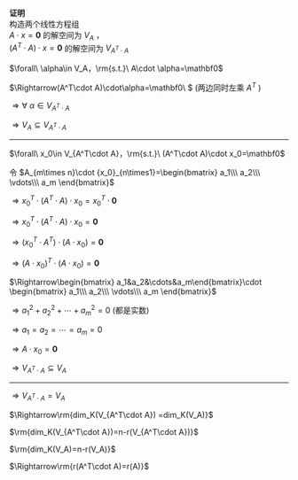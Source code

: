 **证明**  
构造两个线性方程组  
$A\cdot x=\mathbf0$ 的解空间为 $V_A$ ，  
$(A^T\cdot A)\cdot x=\mathbf0$ 的解空间为 $V_{A^T\cdot A}$  
  
$\forall\ \alpha\in V_A，\rm{s.t.}\  
A\cdot \alpha=\mathbf0$  
  
$\Rightarrow(A^T\cdot A)\cdot\alpha=\mathbf0\ $ (两边同时左乘 $A^T$ )  
  
$\Rightarrow\forall\ \alpha\in V_{A^T\cdot A}$  
  
$\Rightarrow V_A\subseteq V_{A^T\cdot A}$  
  
---  
$\forall\ x_0\in V_{A^T\cdot A}，\rm{s.t.}\  
(A^T\cdot A)\cdot x_0=\mathbf0$  
  
令 $A_{m\times n}\cdot {x_0}_{n\times1}=\begin{bmatrix}  
a_1\\\ a_2\\\ \vdots\\\ a_m  
\end{bmatrix}$  
  
$\Rightarrow x_0^T\cdot  
(A^T\cdot A)\cdot x_0=x_0^T\cdot\mathbf0$  
  
$\Rightarrow x_0^T\cdot  
(A^T\cdot A)\cdot x_0=\mathbf0$  
  
$\Rightarrow(x_0^T\cdot  
A^T)\cdot(A\cdot x_0)=\mathbf0$  
  
$\Rightarrow(A\cdot x_0)^T  
\cdot(A\cdot x_0)=\mathbf0$  
  
$\Rightarrow\begin{bmatrix}  
a_1&a_2&\cdots&a_m\end{bmatrix}\cdot  
\begin{bmatrix}  
a_1\\\ a_2\\\ \vdots\\\ a_m  
\end{bmatrix}$  
  
$\Rightarrow a_1^2+a_2^2+\cdots+a_m^2=0$  (都是实数)  
  
$\Rightarrow a_1=a_2=\cdots=a_m=0$  
  
$\Rightarrow A\cdot x_0=\mathbf0$  
  
$\Rightarrow V_{A^T\cdot A}\subseteq V_A$  
  
---  
$\Rightarrow V_{A^T\cdot A}=V_A$  
  
$\Rightarrow\rm{dim_K(V_{A^T\cdot A})  
=dim_K(V_A)}$  
  
$\rm{dim_K(V_{A^T\cdot A})=n-r(V_{A^T\cdot A})}$  
  
$\rm{dim_K(V_A)=n-r(V_A)}$  
  
  
$\Rightarrow\rm{r(A^T\cdot A)=r(A)}$  
  
  
  
  
  
  
  
